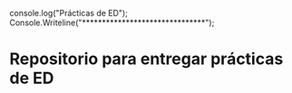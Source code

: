console.log("Prácticas de ED");  
Console.Writeline("*******************************");  
# Repositorio para entregar prácticas de ED